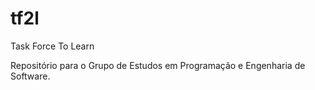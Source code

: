 # tf2l
Task Force To Learn

Repositório para o Grupo de Estudos em Programação e Engenharia de Software.
